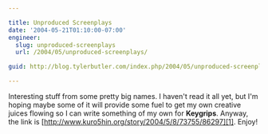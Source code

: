 ```yaml
---

title: Unproduced Screenplays
date: '2004-05-21T01:10:00-07:00'
engineer:
  slug: unproduced-screenplays
  url: /2004/05/unproduced-screenplays/

guid: http://blog.tylerbutler.com/index.php/2004/05/unproduced-screenplays/

---
```


Interesting stuff from some pretty big names. I haven't read it all yet, but
I'm hoping maybe some of it will provide some fuel to get my own creative
juices flowing so I can write something of my own for **Keygrips**. Anyway,
the link is [http://www.kuro5hin.org/story/2004/5/8/73755/86297][1]. Enjoy!

   [1]: http://www.kuro5hin.org/story/2004/5/8/73755/86297


